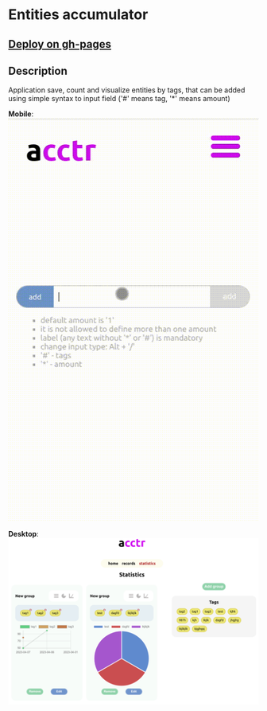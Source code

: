 # Entities accumulator
## [Deploy on gh-pages](https://emp74ark.github.io/acctr/)
## Description
Application save, count and visualize entities by tags, that can be added using simple syntax to input field ('#' means tag, '*' means amount)

**Mobile**:
![screeRecord](./src/assets/images/screenRecord.gif)

**Desktop**:
![screenDesktop](./src/assets/images/screenDesktop.png)
